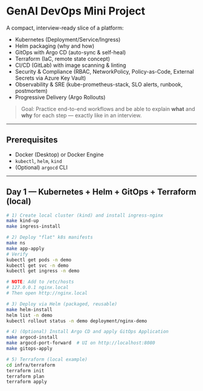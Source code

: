 # GenAI DevOps Mini Project

A compact, interview-ready slice of a platform:
- Kubernetes (Deployment/Service/Ingress)
- Helm packaging (why and how)
- GitOps with Argo CD (auto-sync & self-heal)
- Terraform (IaC, remote state concept)
- CI/CD (GitLab) with image scanning & linting
- Security & Compliance (RBAC, NetworkPolicy, Policy-as-Code, External Secrets via Azure Key Vault)
- Observability & SRE (kube-prometheus-stack, SLO alerts, runbook, postmortem)
- Progressive Delivery (Argo Rollouts)

> Goal: Practice end-to-end workflows and be able to explain **what** and **why** for each step — exactly like in an interview.

---

## Prerequisites

- Docker (Desktop) or Docker Engine
- `kubectl`, `helm`, `kind`
- (Optional) `argocd` CLI

---

## Day 1 — Kubernetes + Helm + GitOps + Terraform (local)

```bash
# 1) Create local cluster (kind) and install ingress-nginx
make kind-up
make ingress-install

# 2) Deploy "flat" k8s manifests
make ns
make app-apply
# Verify
kubectl get pods -n demo
kubectl get svc -n demo
kubectl get ingress -n demo

# NOTE: Add to /etc/hosts
# 127.0.0.1 nginx.local
# Then open http://nginx.local

# 3) Deploy via Helm (packaged, reusable)
make helm-install
helm list -n demo
kubectl rollout status -n demo deployment/nginx-demo

# 4) (Optional) Install Argo CD and apply GitOps Application
make argocd-install
make argocd-port-forward  # UI on http://localhost:8080
make gitops-apply

# 5) Terraform (local example)
cd infra/terraform
terraform init
terraform plan
terraform apply
